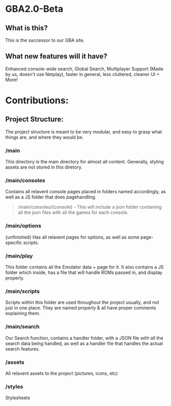 # GBA2.0-Beta

## What is this?
This is the successor to our GBA site.
## What new features will it have?
Enhanced console-wide search, Global Search, Multiplayer Support (Made by us, doesn't use Netplay), faster in general, less cluttered, cleaner UI + More!



# Contributions:
## Project Structure:
The project structure is meant to be very modular, and easy to grasp what things are, and where they would be.

### /main
This directory is the main directory for almost all content.
Generally, styling assets are not stored in this diretory.

### /main/consoles
Contains all relavent console pages placed in folders named accordingly, as well as a JS folder that does pagehandling.
> /main/consoles/{console} -
> This will include a json folder containing all the json files with all the games for each console.

### /main/options
{unfinished}
Has all relavent pages for options, as well as some page-specific scripts.

### /main/play
This folder contains all the Emulator data + page for it. It also contains a JS folder which inside, has a file that will handle ROMs passed in, and display properly.

### /main/scripts
Scripts within this folder are used throughout the project usually, and not just in one place. They are named properly & all have proper comments explaining them.

### /main/search
Our Search function, contains a handler folder, with a JSON file with all the search data being handled, as well as a handler file that handles the actual search features.

### /assets 
All relavent assets to the project (pictures, icons, etc)

### /styles
Stylesheets
 
